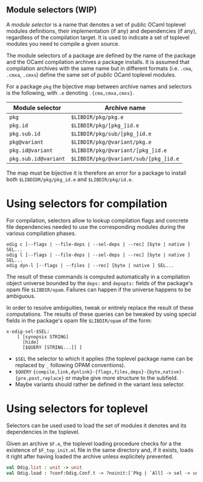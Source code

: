 Module selectors (WIP)
----------------------

A *module selector* is a name that denotes a set of public OCaml
toplevel modules definitions, their implementation (if any) and
dependencies (if any), regardless of the compilation target. It is
used to indicate a set of toplevel modules you need to compile a given
source.

The module selectors of a package are defined by the name of the
package and the OCaml compilation archives a package installs. It is
assumed that compilation archives with the same name but in different
formats (i.e. `.cma`, `.cmxa`, `.cmxs`) define the same set of
*public* OCaml toplevel modules.

For a package `pkg` the bijective map between archive names and
selectors is the following, with `.e` denoting `.{cma,cmxa,cmxs}`.

| Module selector      | Archive name                          |
|----------------------|---------------------------------------|
| `pkg`                | `$LIBDIR/pkg/pkg.e`                   |
| `pkg.id`             | `$LIBDIR/pkg/[pkg_]id.e`              |
| `pkg.sub.id`         | `$LIBDIR/pkg/sub/[pkg_]id.e`          |
| `pkg@variant`        | `$LIBDIR/pkg/@variant/pkg.e`          |
| `pkg.id@variant`     | `$LIBDIR/pkg/@variant/[pkg_]id.e`     |
| `pkg.sub.id@variant` | `$LIBDIR/pkg/@variant/sub/[pkg_]id.e` |

The map must be bijective it is therefore an error for a package
to install both `$LIBDIDR/pkg/pkg_id.e` and `$LIBDIR/pkg/id.e`.

# Using selectors for compilation

For compilation, selectors allow to lookup compilation flags and
concrete file dependencies needed to use the corresponding modules
during the various compilation phases.

```
odig c [--flags | --file-deps | --sel-deps | --rec] [byte | native ] SEL...
odig l [--flags | --file-deps | --sel-deps | --rec] [byte | native ] SEL...
odig dyn-l [--flags | --files | --rec] [byte | native ] SEL...
```

The result of these commands is computed automatically in a
compilation object universe bounded by the `deps:` and `depopts:`
fields of the package's opam file `$LIBDIR/opam`. Failures can happen
if the universe happens to be ambiguous.

In order to resolve ambiguities, tweak or entirely replace the
result of these computations. The results of these queries can be
tweaked by using special fields in the package's opam file
`$LIBDIR/opam` of the form:

```
x-odig-sel-$SEL:
    [ [synopsis STRING]
      [hide]
      [$QUERY [STRING...]] ]
```

* `$SEL` the selector to which it applies (the toplevel package name
   can be replaced by `_` following OPAM conventions).
* `$QUERY`
  `{compile,link,dynlink}-{flags,files,deps}-{byte,native}-{pre,post,replace}`
   or maybe give more structure to the subfield.
* Maybe variants should rather be defined in the variant less selector.

# Using selectors for toplevel 

Selectors can be used used to load the set of modules it denotes and its
dependencies in the toplevel.

Given an archive `$F.e`, the toplevel loading procedure checks for a
the existence of `$F_top_init.ml` file in the same directory and, if
it exists, loads it right after having loaded the archive unless
explicitely prevented.


```ocaml
val Odig.list : unit -> unit
val Odig.load : ?conf:Odig.Conf.t -> ?noinit:[`Pkg | `All] -> sel -> unit
```






